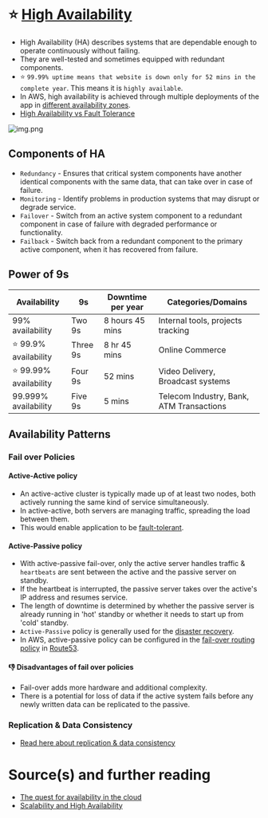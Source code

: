 # :star: [High Availability](https://avinetworks.com/glossary/high-availability/)
- High Availability (HA) describes systems that are dependable enough to operate continuously without failing.
- They are well-tested and sometimes equipped with redundant components.
- :star: `99.99% uptime means that website is down only for 52 mins in the complete year`. This means it is `highly available`.
- In AWS, high availability is achieved through multiple deployments of the app in [different availability zones](../../2_AWSComponents/AWS-Global-Architecture-Region-AZ.md).
- [High Availability vs Fault Tolerance](FaultTolerance&DisasterRecovery.md#fault-tolerance-vs-high-availabilityhighavailabilitymd)

![img.png](https://acg-wordpress-content-production.s3.us-west-2.amazonaws.com/app/uploads/2021/01/1_W7cR3GIoIafVXw1qjJdw1A.png)

## Components of HA
- `Redundancy` - Ensures that critical system components have another identical components with the same data, that can take over in case of failure.
- `Monitoring` - Identify problems in production systems that may disrupt or degrade service.
- `Failover` - Switch from an active system component to a redundant component in case of failure with degraded performance or functionality.
- `Failback` - Switch back from a redundant component to the primary active component, when it has recovered from failure.

## Power of 9s

| Availability         | 9s       | Downtime per year | Categories/Domains                       |
|----------------------|----------|-------------------|------------------------------------------|
| 99% availability     | Two 9s   | 8 hours 45 mins   | Internal tools, projects tracking        |
| :star: 99.9% availability | Three 9s | 8 hr 45 mins      | Online Commerce                          |
| :star: 99.99% availability | Four 9s  | 52 mins           | Video Delivery, Broadcast systems        |
| 99.999% availability | Five 9s  | 5 mins            | Telecom Industry, Bank, ATM Transactions |


## Availability Patterns

### Fail over Policies

#### Active-Active policy
- An active-active cluster is typically made up of at least two nodes, both actively running the same kind of service simultaneously.
- In active-active, both servers are managing traffic, spreading the load between them.
- This would enable application to be [fault-tolerant](FaultTolerance&DisasterRecovery.md).

#### Active-Passive policy
- With active-passive fail-over, only the active server handles traffic & `heartbeats` are sent between the active and the passive server on standby. 
- If the heartbeat is interrupted, the passive server takes over the active's IP address and resumes service.
- The length of downtime is determined by whether the passive server is already running in 'hot' standby or whether it needs to start up from 'cold' standby. 
- `Active-Passive` policy is generally used for the [disaster recovery](FaultTolerance&DisasterRecovery.md#disaster-recoveryhttpsenwikipediaorgwikidisaster_recovery).
- In AWS, active-passive policy can be configured in the [fail-over routing policy](../../2_AWSComponents/1_NetworkingAndContentDelivery/AmazonRoute53.md#failover-routing-policy) in [Route53](../../2_AWSComponents/1_NetworkingAndContentDelivery/AmazonRoute53.md).

#### :thumbsdown: Disadvantages of fail over policies
- Fail-over adds more hardware and additional complexity.
- There is a potential for loss of data if the active system fails before any newly written data can be replicated to the passive.

### Replication & Data Consistency
- [Read here about replication & data consistency](ReplicationAndDataConsistency.md)

# Source(s) and further reading
- [The quest for availability in the cloud](https://acloudguru.com/blog/engineering/the-quest-for-availability?utm_source=medium_blog&utm_medium=redirect&utm_campaign=medium_blog)
- [Scalability and High Availability](https://dzone.com/refcardz/scalability)